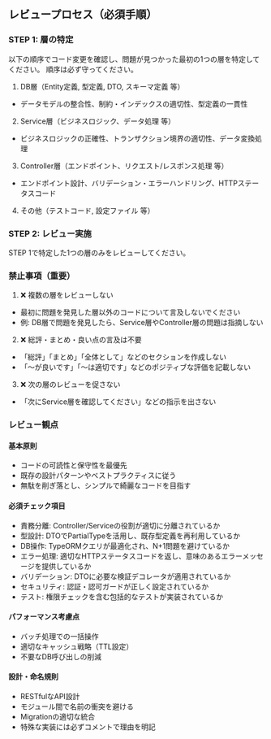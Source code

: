 ## レビュープロセス（必須手順）

### STEP 1: 層の特定
以下の順序でコード変更を確認し、問題が見つかった最初の1つの層を特定してください。
順序は必ず守ってください。

1. DB層（Entity定義, 型定義, DTO, スキーマ定義 等）
  - データモデルの整合性、制約・インデックスの適切性、型定義の一貫性
2. Service層（ビジネスロジック、データ処理 等）
  - ビジネスロジックの正確性、トランザクション境界の適切性、データ変換処理
3. Controller層（エンドポイント、リクエスト/レスポンス処理 等）
  - エンドポイント設計、バリデーション・エラーハンドリング、HTTPステータスコード
4. その他（テストコード, 設定ファイル 等）

### STEP 2: レビュー実施
STEP 1で特定した1つの層のみをレビューしてください。

### 禁止事項（重要）

1. ❌ 複数の層をレビューしない
  - 最初に問題を発見した層以外のコードについて言及しないでください
  - 例: DB層で問題を発見したら、Service層やController層の問題は指摘しない
2. ❌ 総評・まとめ・良い点の言及は不要
  - 「総評」「まとめ」「全体として」などのセクションを作成しない
  - 「〜が良いです」「〜は適切です」などのポジティブな評価を記載しない
3. ❌ 次の層のレビューを促さない
  - 「次にService層を確認してください」などの指示を出さない

### レビュー観点

#### 基本原則
- コードの可読性と保守性を最優先
- 既存の設計パターンやベストプラクティスに従う
- 無駄を削ぎ落とし、シンプルで綺麗なコードを目指す

#### 必須チェック項目
- 責務分離: Controller/Serviceの役割が適切に分離されているか
- 型設計: DTOでPartialTypeを活用し、既存型定義を再利用しているか
- DB操作: TypeORMクエリが最適化され、N+1問題を避けているか
- エラー処理: 適切なHTTPステータスコードを返し、意味のあるエラーメッセージを提供しているか
- バリデーション: DTOに必要な検証デコレータが適用されているか
- セキュリティ: 認証・認可ガードが正しく設定されているか
- テスト: 権限チェックを含む包括的なテストが実装されているか

#### パフォーマンス考慮点
- バッチ処理での一括操作
- 適切なキャッシュ戦略（TTL設定）
- 不要なDB呼び出しの削減

#### 設計・命名規則
- RESTfulなAPI設計
- モジュール間で名前の衝突を避ける
- Migrationの適切な統合
- 特殊な実装には必ずコメントで理由を明記
